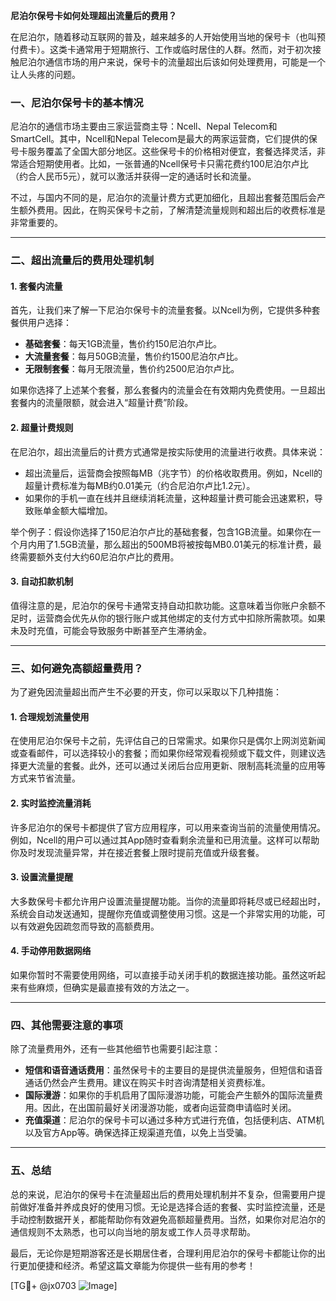 **尼泊尔保号卡如何处理超出流量后的费用？**

在尼泊尔，随着移动互联网的普及，越来越多的人开始使用当地的保号卡（也叫预付费卡）。这类卡通常用于短期旅行、工作或临时居住的人群。然而，对于初次接触尼泊尔通信市场的用户来说，保号卡的流量超出后该如何处理费用，可能是一个让人头疼的问题。

### 一、尼泊尔保号卡的基本情况

尼泊尔的通信市场主要由三家运营商主导：Ncell、Nepal Telecom和SmartCell。其中，Ncell和Nepal Telecom是最大的两家运营商，它们提供的保号卡服务覆盖了全国大部分地区。这些保号卡的价格相对便宜，套餐选择灵活，非常适合短期使用者。比如，一张普通的Ncell保号卡只需花费约100尼泊尔卢比（约合人民币5元），就可以激活并获得一定的通话时长和流量。

不过，与国内不同的是，尼泊尔的流量计费方式更加细化，且超出套餐范围后会产生额外费用。因此，在购买保号卡之前，了解清楚流量规则和超出后的收费标准是非常重要的。

---

### 二、超出流量后的费用处理机制

#### 1. **套餐内流量**
首先，让我们来了解一下尼泊尔保号卡的流量套餐。以Ncell为例，它提供多种套餐供用户选择：
- **基础套餐**：每天1GB流量，售价约150尼泊尔卢比。
- **大流量套餐**：每月50GB流量，售价约1500尼泊尔卢比。
- **无限制套餐**：每月无限流量，售价约2500尼泊尔卢比。

如果你选择了上述某个套餐，那么套餐内的流量会在有效期内免费使用。一旦超出套餐内的流量限额，就会进入“超量计费”阶段。

#### 2. **超量计费规则**
在尼泊尔，超出流量后的计费方式通常是按实际使用的流量进行收费。具体来说：
- 超出流量后，运营商会按照每MB（兆字节）的价格收取费用。例如，Ncell的超量计费标准为每MB约0.01美元（约合尼泊尔卢比1.2元）。
- 如果你的手机一直在线并且继续消耗流量，这种超量计费可能会迅速累积，导致账单金额大幅增加。

举个例子：假设你选择了150尼泊尔卢比的基础套餐，包含1GB流量。如果你在一个月内用了1.5GB流量，那么超出的500MB将被按每MB0.01美元的标准计费，最终需要额外支付大约60尼泊尔卢比的费用。

#### 3. **自动扣款机制**
值得注意的是，尼泊尔的保号卡通常支持自动扣款功能。这意味着当你账户余额不足时，运营商会优先从你的银行账户或其他绑定的支付方式中扣除所需款项。如果未及时充值，可能会导致服务中断甚至产生滞纳金。

---

### 三、如何避免高额超量费用？

为了避免因流量超出而产生不必要的开支，你可以采取以下几种措施：

#### 1. **合理规划流量使用**
在使用尼泊尔保号卡之前，先评估自己的日常需求。如果你只是偶尔上网浏览新闻或查看邮件，可以选择较小的套餐；而如果你经常观看视频或下载文件，则建议选择更大流量的套餐。此外，还可以通过关闭后台应用更新、限制高耗流量的应用等方式来节省流量。

#### 2. **实时监控流量消耗**
许多尼泊尔的保号卡都提供了官方应用程序，可以用来查询当前的流量使用情况。例如，Ncell的用户可以通过其App随时查看剩余流量和已用流量。这样可以帮助你及时发现流量异常，并在接近套餐上限时提前充值或升级套餐。

#### 3. **设置流量提醒**
大多数保号卡都允许用户设置流量提醒功能。当你的流量即将耗尽或已经超出时，系统会自动发送通知，提醒你充值或调整使用习惯。这是一个非常实用的功能，可以有效避免因疏忽而导致的高额费用。

#### 4. **手动停用数据网络**
如果你暂时不需要使用网络，可以直接手动关闭手机的数据连接功能。虽然这听起来有些麻烦，但确实是最直接有效的方法之一。

---

### 四、其他需要注意的事项

除了流量费用外，还有一些其他细节也需要引起注意：
- **短信和语音通话费用**：虽然保号卡的主要目的是提供流量服务，但短信和语音通话仍然会产生费用。建议在购买卡时咨询清楚相关资费标准。
- **国际漫游**：如果你的手机启用了国际漫游功能，可能会产生额外的国际流量费用。因此，在出国前最好关闭漫游功能，或者向运营商申请临时关闭。
- **充值渠道**：尼泊尔的保号卡可以通过多种方式进行充值，包括便利店、ATM机以及官方App等。确保选择正规渠道充值，以免上当受骗。

---

### 五、总结

总的来说，尼泊尔的保号卡在流量超出后的费用处理机制并不复杂，但需要用户提前做好准备并养成良好的使用习惯。无论是选择合适的套餐、实时监控流量，还是手动控制数据开关，都能帮助你有效避免高额超量费用。当然，如果你对尼泊尔的通信规则不太熟悉，也可以向当地的朋友或工作人员寻求帮助。

最后，无论你是短期游客还是长期居住者，合理利用尼泊尔的保号卡都能让你的出行更加便捷和经济。希望这篇文章能为你提供一些有用的参考！

[TG💪+ @jx0703 ![Image](https://github.com/user-attachments/assets/dbca1d08-cadb-493c-b0ec-ad6f7a83f270)]